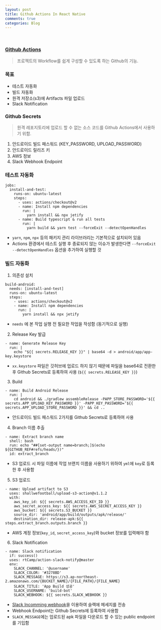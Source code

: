 ```yaml
---
layout: post
title: Github Actions In React Native
comments: true
categories: Blog
---
```


<br/>

### [Github Actions](https://github.com/features/actions)

> 프로젝트의 Workflow를 쉽게 구성할 수 있도록 하는 Github의 기능.


### 목표

- 테스트 자동화
- 빌드 자동화
- 원격 저장소(s3)에 Artifacts 파일 업로드
- Slack Notification

### Github Secrets

> 원격 레포지토리에 업로드 할 수 없는 소스 코드를 Github Actions에서 사용하기 위함.

1. 안드로이드 빌드 패스워드 (KEY_PASSWORD, UPLOAD_PASSWORD)
2. 안드로이드 릴리즈 키 
3. AWS 정보
4. Slack Webhook Endpoint

### 테스트 자동화

```
jobs:
  install-and-test:
    runs-on: ubuntu-latest
    steps:
      - uses: actions/checkout@v2
      - name: Install npm dependencies
        run: |
          yarn install && npx jetify          
      - name: Build typescript & run all tests
        run: |
          yarn build && yarn test --forceExit --detectOpenHandles
```

- `yarn`, `npm`, `npx` 등의 패키지 관리 라이브러리는 기본적으로 설치되어 있음
- Actions 환경에서 테스트 실행 후 종료되지 않는 이슈가 발생한다면 `--forceExit --detectOpenHandles` 옵션을 추가하여 실행할 것

### 빌드 자동화

1. 의존성 설치

```
build-android:
  needs: [install-and-test]
  runs-on: ubuntu-latest
  steps:
    - uses: actions/checkout@v2
    - name: Install npm dependencies
      run: |
        yarn install && npx jetify
```

- `needs` 에 본 작업 실행 전 필요한 작업을 작성함 (동기적으로 실행)

2. Release Key 발급

```
- name: Generate Release Key
  run: |
    echo "${{ secrets.RELEASE_KEY }}" | base64 -d > android/app/app-key.keystore
```

- `xx.keystore` 파일은 깃허브에 업로드 하지 않기 때문에 파일을 base64로 전환한 후 Github Secrets로 등록하여 사용 (`${{ secrets.RELEASE_KEY }}`)

3. Build

```
- name: Build Android Release
  run: |
    cd android && ./gradlew assembleRelease -PAPP_STORE_PASSWORD='${{ secrets.APP_UPLOAD_KEY_PASSWORD }}' -PAPP_KEY_PASSWORD='${{ secrets.APP_UPLOAD_STORE_PASSWORD }}' && cd ..
```

- 안드로이드 빌드 패스워드 2가지를 Github Secrets로 등록하여 사용

4. Branch 이름 추출

```
- name: Extract branch name
  shell: bash
  run: echo "##[set-output name=branch;]$(echo ${GITHUB_REF#refs/heads/})"
  id: extract_branch
```

- S3 업로드 시 파일 이름에 작업 브랜치 이름을 사용하기 위하여 `yml`에 `key`로 등록한 후 사용함

5. S3 업로드

```
- name: Upload artifact to S3
  uses: shallwefootball/upload-s3-action@v1.1.2
  with:
    aws_key_id: ${{ secrets.AWS_ACCESS_KEY_ID }}
    aws_secret_access_key: ${{ secrets.AWS_SECRET_ACCESS_KEY }}
    aws_bucket: ${{ secrets.S3_BUCKET }}
    source_dir: 'android/app/build/outputs/apk/release/'
    destination_dir: release-apk:${{ steps.extract_branch.outputs.branch }}  
```

- AWS 계정 정보(`key_id`, `secret_access_key`)와 bucket 정보를 입력해야 함

6. Slack Notification

```
- name: Slack notification
  if: success()
  uses: rtCamp/action-slack-notify@master
  env:
    SLACK_CHANNEL: '@username'
    SLACK_COLOR: '#3278BD'
    SLACK_MESSAGE: https://s3.ap-northeast-2.amazonaws.com/{BUCKET_NAME}/{FILE_PATH}/{FILE_NAME}
    SLACK_TITLE: 'App Build 성공'
    SLACK_USERNAME: 'build-bot'
    SLACK_WEBHOOK: ${{ secrets.SLACK_WEBHOOK }}
```

- [Slack Incomming webhook](https://olulo.slack.com/apps/A0F7XDUAZ-incoming-webhooks)을 이용하여 슬랙에 메세지를 전송
- Webhook Endpoint는 Github Secrets에 등록하여 사용함
- `SLACK_MESSAGE`에는 업로드된 apk 파일을 다운로드 할 수 있는 public endpoint를 기입함
